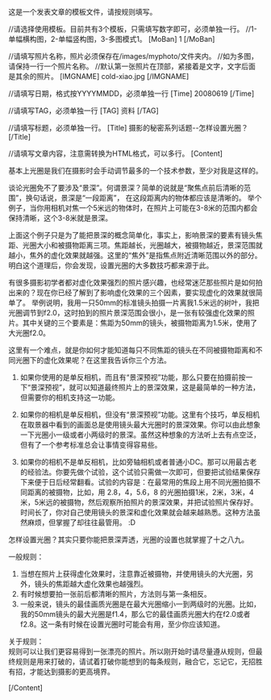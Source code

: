 这是一个发表文章的模板文件，请按规则填写。

//请选择使用模板。目前共有3个模板，只需填写数字即可，必须单独一行。
//1-单幅横构图，2-单幅竖构图，3-多图模式1。
[MoBan]
1
[/MoBan]

//请填写照片名称，照片必须保存在/images/myphoto/文件夹内。
//如为多图，请保持一行一个照片名称。
//默认第一张照片在顶部，紧接着是文字，文字后面是其余的照片。
[IMGNAME]
cold-xiao.jpg
[/IMGNAME]

//请填写日期，格式按YYYYMMDD，必须单独一行
[Time]
20080619
[/Time]

//请填写TAG，必须单独一行
[TAG]
资料
[/TAG]

//请填写标题，必须单独一行。
[Title]
摄影的秘密系列话题--怎样设置光圈？
[/Title]

//请填写文章内容，注意需转换为HTML格式，可以多行。
[Content]
<p>基本上光圈是我们在摄影时会手动调节最多的一个技术参数，至少对我是这样的。

</p>
<p>谈论光圈免不了要涉及“景深”。何谓景深？简单的说就是“聚焦点前后清晰的范围”，换句话说，景深是“一段距离”， 在这段距离内的物体都应该是清晰的。
举个例子，当你用相机对焦一个5米远的物体时，在照片上可能在3-8米的范围内都会保持清晰，这个3-8米就是景深。

</p>
<p>上面这个例子只是为了能把景深的概念简单化，事实上，影响景深的要素有镜头焦距、光圈大小和被摄物距离三项。焦距越长，光圈越大，被摄物越近，景深范围就越小，焦外的虚化效果就越强。这里的“焦外”是指焦点附近清晰范围以外的部分。明白这个道理后，你会发现，设置光圈的大多数技巧都来源于此。

</p>
<p>有很多摄影初学者都对虚化效果强烈的照片感兴趣，也经常迷茫那些照片是如何拍出来的？现在你已经了解到了影响虚化效果的三个因素，要实现虚化的效果就很简单了。
举例说明，我用一只50mm的标准镜头拍摄一片离我1.5米远的树叶，我把光圈调节到f2.0，这时拍到的照片景深范围会很小，是一张有较强虚化效果的照片。其中关键的三个要素是：焦距为50mm的镜头，被摄物距离为1.5米，使用了大光圈f2.0。


</p>
<p>这里有一个难点，就是你如何才能知道每只不同焦距的镜头在不同被摄物距离和不同光圈下的虚化效果呢？在这里我告诉你三个方法。

</p>
<ol>
<li><p>如果你使用的是单反相机，而且有“景深预视”功能，那么只要在拍摄前按一下“景深预视”，就可以知道最终照片上的景深效果，这是最简单的一种方法，但需要你的相机支持这一功能。</p>
</li>
<li><p>如果你的相机是单反相机，但没有“景深预视”功能。这里有个技巧，单反相机在取景器中看到的画面总是使用镜头最大光圈时的景深效果。你可以由此想象一下光圈小一级或者小两级时的景深。虽然这种想象的方法听上去有点空泛，但有了一个参考标准总会让事情变得容易些。</p>
</li>
<li><p>如果你的相机不是单反相机，比如旁轴相机或者普通小DC。那可以用最古老的经验法。你要先做个试验，这个试验只需做一次即可，但要把试验结果保存下来便于日后经常翻看。试验的内容是：在最常用的焦段上用不同光圈拍摄不同距离的被摄物，比如，用 2.8，4，5.6，8 的光圈拍摄1米，2米，3米，4米，5米远的被摄物，然后观察所拍照片的景深效果，并把试验照片保存好。时间长了，你对自己使用镜头的景深和虚化效果就会越来越熟悉。这种方法虽然麻烦，但掌握了却往往最管用。 :D</p>
</li>
</ol>
<p>怎样设置光圈？其实只要你能把景深弄透，光圈的设置也就掌握了十之八九。

</p>
<p>一般规则：

</p>
<ol>
<li>当想在照片上获得虚化效果时，注意靠近被摄物，并使用镜头的大光圈，另外，镜头的焦距越大虚化效果也越强烈。</li>
<li>有时候想要拍一张前后都清晰的照片，方法则与第一条相反。</li>
<li>一般来说，镜头的最佳画质光圈是在最大光圈缩小一到两级时的光圈。比如，我的50mm镜头的最大光圈是f1.4，那么它的最佳画质光圈大约在f2.0或者f2.8。这一条有时候在设置光圈时可能会有用，至少你应该知道。</li>
</ol>
<p>关于规则：<br>规则可以让我们更容易得到一张漂亮的照片。所以刚开始时请尽量遵从规则，但最终规则是用来打破的，请试着打破你能想到的每条规则，融合它，忘记它，无招胜有招，才能达到摄影的更高境界。
</p>
[/Content]
